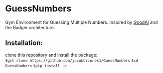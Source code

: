 # GuessNumbers
Gym Environment for Guessing Multiple Numbers. Inspired by [GoodAI](https://www.goodai.com/badger-architecture) and the Badger architecture. 


## Installation: 
clone this repository and install the package:<br>
`$git clone https://github.com/jacobbriones1/GuessNumbers`
`$cd GuessNumbers`
`$pip install -e .`
